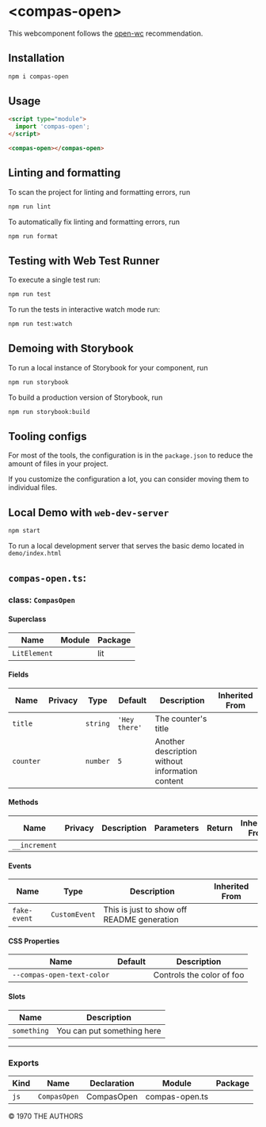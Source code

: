 # \<compas-open>

This webcomponent follows the [open-wc](https://github.com/open-wc/open-wc) recommendation.

## Installation

```bash
npm i compas-open
```

## Usage

```html
<script type="module">
  import 'compas-open';
</script>

<compas-open></compas-open>
```

## Linting and formatting

To scan the project for linting and formatting errors, run

```bash
npm run lint
```

To automatically fix linting and formatting errors, run

```bash
npm run format
```

## Testing with Web Test Runner

To execute a single test run:

```bash
npm run test
```

To run the tests in interactive watch mode run:

```bash
npm run test:watch
```

## Demoing with Storybook

To run a local instance of Storybook for your component, run

```bash
npm run storybook
```

To build a production version of Storybook, run

```bash
npm run storybook:build
```

## Tooling configs

For most of the tools, the configuration is in the `package.json` to reduce the amount of files in your project.

If you customize the configuration a lot, you can consider moving them to individual files.

## Local Demo with `web-dev-server`

```bash
npm start
```

To run a local development server that serves the basic demo located in `demo/index.html`


## `compas-open.ts`:

### class: `CompasOpen`

#### Superclass

| Name         | Module | Package |
| ------------ | ------ | ------- |
| `LitElement` |        | lit     |

#### Fields

| Name      | Privacy | Type     | Default       | Description                                     | Inherited From |
| --------- | ------- | -------- | ------------- | ----------------------------------------------- | -------------- |
| `title`   |         | `string` | `'Hey there'` | The counter's title                             |                |
| `counter` |         | `number` | `5`           | Another description without information content |                |

#### Methods

| Name          | Privacy | Description | Parameters | Return | Inherited From |
| ------------- | ------- | ----------- | ---------- | ------ | -------------- |
| `__increment` |         |             |            |        |                |

#### Events

| Name         | Type          | Description                                | Inherited From |
| ------------ | ------------- | ------------------------------------------ | -------------- |
| `fake-event` | `CustomEvent` | This is just to show off README generation |                |

#### CSS Properties

| Name                       | Default | Description               |
| -------------------------- | ------- | ------------------------- |
| `--compas-open-text-color` |         | Controls the color of foo |

#### Slots

| Name        | Description                |
| ----------- | -------------------------- |
| `something` | You can put something here |

<hr/>

### Exports

| Kind | Name         | Declaration | Module         | Package |
| ---- | ------------ | ----------- | -------------- | ------- |
| `js` | `CompasOpen` | CompasOpen  | compas-open.ts |         |



&copy; 1970 THE AUTHORS
